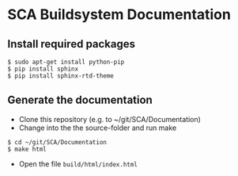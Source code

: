 # SCA Buildsystem Documentation

## Install required packages
```
$ sudo apt-get install python-pip
$ pip install sphinx
$ pip install sphinx-rtd-theme
```

## Generate the documentation

* Clone this repository (e.g. to ~/git/SCA/Documentation)
* Change into the the source-folder and run make
```
$ cd ~/git/SCA/Documentation
$ make html
```

* Open the file `build/html/index.html`
